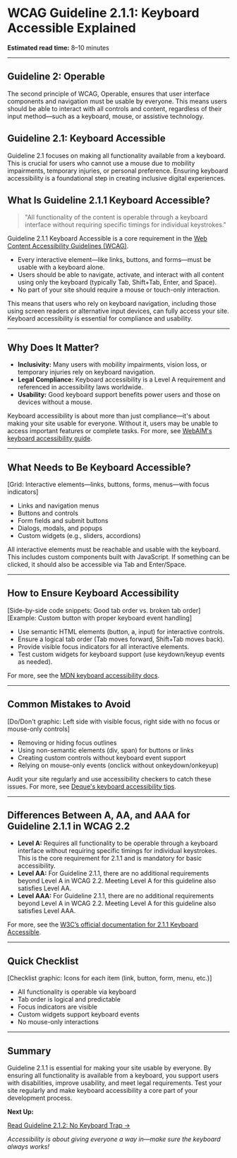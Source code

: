 <!--
title: 2.1.1 - Keyboard Accessible
series: Making the Web Accessible for All
description: A practical guide to WCAG Guideline 2.1.1 (Keyboard Accessible)—what it means, why it matters, and how to ensure all functionality is available from a keyboard.
keywords: wcag 2.1.1, keyboard accessibility, accessible navigation, web standards, digital inclusion, screen readers, tab order
image: WCAG-Series-2-1-1.png
imageAlt: Blue text on yellow background saying, "Web Content Accessibiilty Guiedlines (WCAG) 2.1.1 Explained, Keyboard Accessible"
status: published
date: 2025-07-03
excerpt: This guideline ensures all functionality is accessible using only a keyboard.
-->

# **WCAG Guideline 2.1.1: Keyboard Accessible Explained**

**Estimated read time:** 8–10 minutes

---

## **Guideline 2: Operable**

The second principle of WCAG, Operable, ensures that user interface components and navigation must be usable by everyone. This means users should be able to interact with all controls and content, regardless of their input method—such as a keyboard, mouse, or assistive technology.

## **Guideline 2.1: Keyboard Accessible**

Guideline 2.1 focuses on making all functionality available from a keyboard. This is crucial for users who cannot use a mouse due to mobility impairments, temporary injuries, or personal preference. Ensuring keyboard accessibility is a foundational step in creating inclusive digital experiences.

## **What Is Guideline 2.1.1 Keyboard Accessible?**

<!-- [Illustration: Web page with a visible keyboard focus indicator moving through interactive elements] -->

> "All functionality of the content is operable through a keyboard interface without requiring specific timings for individual keystrokes."

Guideline 2.1.1 Keyboard Accessible is a core requirement in the [Web Content Accessibility Guidelines (WCAG)](https://www.w3.org/WAI/WCAG22/quickref/#keyboard).

- Every interactive element—like links, buttons, and forms—must be usable with a keyboard alone.
- Users should be able to navigate, activate, and interact with all content using only the keyboard (typically Tab, Shift+Tab, Enter, and Space).
- No part of your site should require a mouse or touch-only interaction.

This means that users who rely on keyboard navigation, including those using screen readers or alternative input devices, can fully access your site. Keyboard accessibility is essential for compliance and usability.

---

## **Why Does It Matter?**

<!-- [Infographic: Keyboard icon, mouse icon crossed out, and a user navigating a web page] -->

- **Inclusivity:** Many users with mobility impairments, vision loss, or temporary injuries rely on keyboard navigation.
- **Legal Compliance:** Keyboard accessibility is a Level A requirement and referenced in accessibility laws worldwide.
- **Usability:** Good keyboard support benefits power users and those on devices without a mouse.

Keyboard accessibility is about more than just compliance—it's about making your site usable for everyone. Without it, users may be unable to access important features or complete tasks. For more, see [WebAIM's keyboard accessibility guide](https://webaim.org/techniques/keyboard/).

---

## **What Needs to Be Keyboard Accessible?**

[Grid: Interactive elements—links, buttons, forms, menus—with focus indicators]

- Links and navigation menus
- Buttons and controls
- Form fields and submit buttons
- Dialogs, modals, and popups
- Custom widgets (e.g., sliders, accordions)

All interactive elements must be reachable and usable with the keyboard. This includes custom components built with JavaScript. If something can be clicked, it should also be accessible via Tab and Enter/Space.

---

## **How to Ensure Keyboard Accessibility**

[Side-by-side code snippets: Good tab order vs. broken tab order]
[Example: Custom button with proper keyboard event handling]

- Use semantic HTML elements (button, a, input) for interactive controls.
- Ensure a logical tab order (Tab moves forward, Shift+Tab moves back).
- Provide visible focus indicators for all interactive elements.
- Test custom widgets for keyboard support (use keydown/keyup events as needed).

For more, see the [MDN keyboard accessibility docs](https://developer.mozilla.org/en-US/docs/Web/Accessibility/Keyboard-navigable_JavaScript_widgets).

---

## **Common Mistakes to Avoid**

[Do/Don't graphic: Left side with visible focus, right side with no focus or mouse-only controls]

- Removing or hiding focus outlines
- Using non-semantic elements (div, span) for buttons or links
- Creating custom controls without keyboard event support
- Relying on mouse-only events (onclick without onkeydown/onkeyup)

Audit your site regularly and use accessibility checkers to catch these issues. For more, see [Deque's keyboard accessibility tips](https://www.deque.com/blog/keyboard-accessibility-tips/).

---

## **Differences Between A, AA, and AAA for Guideline 2.1.1 in WCAG 2.2**

<!-- [Infographic: Three columns labeled A, AA, AAA with example requirements for each] -->

- **Level A:** Requires all functionality to be operable through a keyboard interface without requiring specific timings for individual keystrokes. This is the core requirement for 2.1.1 and is mandatory for basic accessibility.
- **Level AA:** For Guideline 2.1.1, there are no additional requirements beyond Level A in WCAG 2.2. Meeting Level A for this guideline also satisfies Level AA.
- **Level AAA:** For Guideline 2.1.1, there are no additional requirements beyond Level A in WCAG 2.2. Meeting Level A for this guideline also satisfies Level AAA.

For more, see the [W3C’s official documentation for 2.1.1 Keyboard Accessible](https://www.w3.org/WAI/WCAG22/Understanding/keyboard.html).

---

## **Quick Checklist**

[Checklist graphic: Icons for each item (link, button, form, menu, etc.)]

- All functionality is operable via keyboard
- Tab order is logical and predictable
- Focus indicators are visible
- Custom widgets support keyboard events
- No mouse-only interactions

---

## **Summary**

<!-- [Illustration: User navigating a web page using only a keyboard, with visible focus] -->

Guideline 2.1.1 is essential for making your site usable by everyone. By ensuring all functionality is available from a keyboard, you support users with disabilities, improve usability, and meet legal requirements. Test your site regularly and make keyboard accessibility a core part of your development process.

**Next Up:**

[Read Guideline 2.1.2: No Keyboard Trap →](WCAG-Guideline-2-1-2-No-Keyboard-Trap-Explained)

*Accessibility is about giving everyone a way in—make sure the keyboard always works!*

